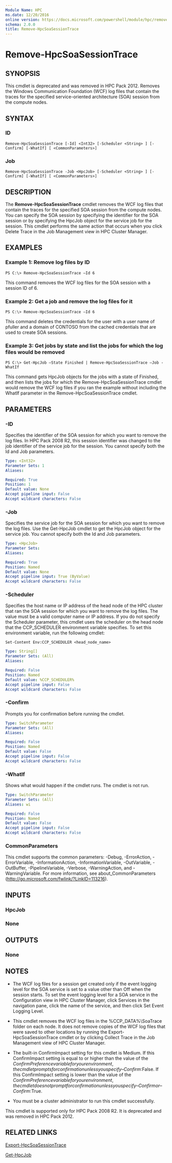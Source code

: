 ```yaml
---
Module Name: HPC
ms.date: 12/20/2016
online version: https://docs.microsoft.com/powershell/module/hpc/remove-hpcsoasessiontrace?view=windowsserver2012r2-ps&wt.mc_id=ps-gethelp
schema: 2.0.0
title: Remove-HpcSoaSessionTrace
---
```


# Remove-HpcSoaSessionTrace

## SYNOPSIS
This cmdlet is deprecated and was removed in HPC Pack 2012. Removes the Windows Communication Foundation (WCF) log files that contain the traces for the specified service-oriented architecture (SOA) session from the compute nodes.

## SYNTAX

### ID
```
Remove-HpcSoaSessionTrace [-Id] <Int32> [-Scheduler <String> ] [-Confirm] [-WhatIf] [ <CommonParameters>]
```

### Job
```
Remove-HpcSoaSessionTrace -Job <HpcJob> [-Scheduler <String> ] [-Confirm] [-WhatIf] [ <CommonParameters>]
```

## DESCRIPTION
The **Remove-HpcSoaSessionTrace** cmdlet removes the WCF log files that contain the traces for the specified SOA session from the compute nodes. You can specify the SOA session by specifying the identifier for the SOA session or by specifying the HpcJob object for the service job for the session. This cmdlet performs the same action that occurs when you click Delete Trace in the Job Management view in HPC Cluster Manager.

## EXAMPLES

### Example 1: Remove log files by ID
```
PS C:\> Remove-HpcSoaSessionTrace –Id 6
```
This command removes the WCF log files for the SOA session with a session ID of 6.

### Example 2: Get a job and remove the log files for it

```
PS C:\> Remove-HpcSoaSessionTrace –Id 6
```

This command deletes the credentials for the user with a user name of pfuller and a domain of CONTOSO from the cached credentials that are used to create SOA sessions.

### Example 3: Get jobs by state and list the jobs for which the log files would be removed

```
PS C:\> Get-HpcJob –State Finished | Remove-HpcSoaSessionTrace –Job -WhatIf
```
This command gets HpcJob objects for the jobs with a state of Finished, and then lists the jobs for which the Remove-HpcSoaSessionTrace cmdlet would remove the WCF log files if you ran the example without including the WhatIf parameter in the Remove-HpcSoaSessionTrace cmdlet.

## PARAMETERS

### -ID
Specifies the identifier of the SOA session for which you want to remove the log files. In HPC Pack 2008 R2, this session identifier was changed to the job identifier of the service job for the session. You cannot specify both the Id and Job parameters.

```yaml
Type: <Int32>
Parameter Sets: 1
Aliases:

Required: True
Position: 1
Default value: None
Accept pipeline input: False
Accept wildcard characters: False
```

### -Job
Specifies the service job for the SOA session for which you want to remove the log files. Use the Get-HpcJob cmdlet to get the HpcJob object for the service job. You cannot specify both the Id and Job parameters.

```yaml
Type: <HpcJob>
Parameter Sets:
Aliases:

Required: True
Position: Named
Default value: None
Accept pipeline input: True (ByValue)
Accept wildcard characters: False
```

### -Scheduler
Specifies the host name or IP address of the head node of the HPC cluster that ran the SOA session for which you want to remove the log files. The value must be a valid computer name or IP address. If you do not specify the Scheduler parameter, this cmdlet uses the scheduler on the head node that the CCP_SCHEDULER environment variable specifies. To set this environment variable, run the following cmdlet:

`Set-Content Env:CCP_SCHEDULER <head_node_name>`

```yaml
Type: String[]
Parameter Sets: (All)
Aliases:

Required: False
Position: Named
Default value: %CCP_SCHEDULER%
Accept pipeline input: False
Accept wildcard characters: False
```

### -Confirm
Prompts you for confirmation before running the cmdlet.

```yaml
Type: SwitchParameter
Parameter Sets: (All)
Aliases:

Required: False
Position: Named
Default value: False
Accept pipeline input: False
Accept wildcard characters: False
```

### -WhatIf
Shows what would happen if the cmdlet runs. The cmdlet is not run.

```yaml
Type: SwitchParameter
Parameter Sets: (All)
Aliases: wi

Required: False
Position: Named
Default value: False
Accept pipeline input: False
Accept wildcard characters: False
```

### CommonParameters
This cmdlet supports the common parameters: -Debug, -ErrorAction, -ErrorVariable, -InformationAction, -InformationVariable, -OutVariable, -OutBuffer, -PipelineVariable, -Verbose, -WarningAction, and -WarningVariable. For more information, see about_CommonParameters (http://go.microsoft.com/fwlink/?LinkID=113216).

## INPUTS

### HpcJob

### None

## OUTPUTS

### None

## NOTES
* The WCF log files for a session get created only if the event logging level for the SOA service is set to a value other than Off when the session starts. To set the event logging level for a SOA service in the Configuration view in HPC Cluster Manager, click Services in the navigation pane, click the name of the service, and then click Set Event Logging Level.

* This cmdlet removes the WCF log files in the %CCP_DATA%\SoaTrace folder on each node. It does not remove copies of the WCF log files that were saved to other locations by running the Export-HpcSoaSessionTrace cmdlet or by clicking Collect Trace in the Job Management view of HPC Cluster Manager.

* The built-in ConfirmImpact setting for this cmdlet is Medium. If this ConfirmImpact setting is equal to or higher than the value of the $ConfirmPreference variable for your environment, the cmdlet prompts for confirmation unless you specify –Confirm:$False. If this ConfirmImpact setting is lower than the value of the $ConfirmPreference variable for your environment, the cmdlet does not prompt for confirmation unless you specify –Confirm or –Confirm:$True.
* You must be a cluster administrator to run this cmdlet successfully.

This cmdlet is supported only for HPC Pack 2008 R2. It is deprecated and was removed in HPC Pack 2012.

## RELATED LINKS

[Export-HpcSoaSessionTrace](./Export-HpcSoaSessionTrace.md)

[Get-HpcJob](./Get-HpcJob.md)
